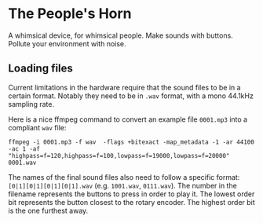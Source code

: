 # The People's Horn

A whimsical device, for whimsical people. Make sounds with buttons. Pollute your environment with noise.



## Loading files

Current limitations in the hardware require that the sound files to be in a certain format. Notably they need to be in `.wav` format, with a mono 44.1kHz sampling rate.


Here is a nice ffmpeg command to convert an example file `0001.mp3` into a compliant `wav` file:

```
ffmpeg -i 0001.mp3 -f wav  -flags +bitexact -map_metadata -1 -ar 44100 -ac 1 -af "highpass=f=120,highpass=f=100,lowpass=f=19000,lowpass=f=20000" 0001.wav
```

The names of the final sound files also need to follow a specific format: `[0|1][0|1][0|1][0|1].wav` (e.g. `1001.wav`, `0111.wav`). The number in the filename represents the buttons to
press in order to play it. The lowest order bit represents the button closest to the rotary encoder. The highest order bit is the one furthest away.



